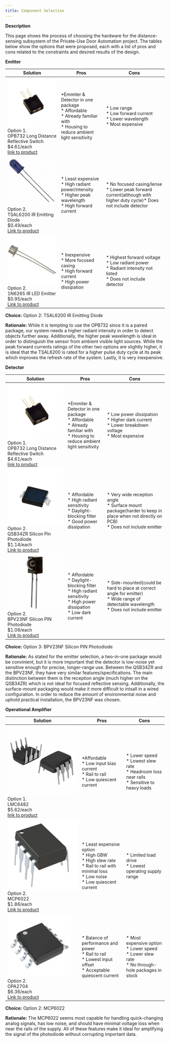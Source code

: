 ```yaml
---
title: Component Selection
---
```

**Description**

This page shows the process of choosing the hardware for the distance-sensing subsystem of the Private-Use Door Automation project. The tables below show the options that were proposed, each with a list of pros and cons related to the constraints and desired results of the design.


**Emitter**

| **Solution**                                                                                                                                                                                      | **Pros**                                                                                                                                    | **Cons**                                                                                            |
| ------------------------------------------------------------------------------------------------------------------------------------------------------------------------------------------------- | ------------------------------------------------------------------------------------------------------------------------------------------- | --------------------------------------------------------------------------------------------------- |
| ![](OPB732(Reflective%20Switch).png)<br>Option 1.<br> OPB732 Long Distance Reflective Switch<br>$4.61/each<br>[link to product](https://www.digikey.com/en/products/detail/tt-electronics-optek-technology/OPB732/1637069)                 | \*Emmiter & Detector in one package<br>\* Affordable<br>\* Already familiar with<br>\* Housing to reduce ambient light sensitivity                                               | \* Low range<br>\* Low forward current<br>\* Lower wavelength<br>\* Most expensive |
| ![](TSAL6200(IR%20Emitter).png)<br>Option 2.<br>TSAL6200 IR Emitting Diode <br> $0.49/each <br> [Link to product](https://www.digikey.com/en/products/detail/vishay-semiconductor-opto-division/TSAL6200/1681339?s=N4IgTCBcDaIC4GcCGAbAbGADJkBdAvkA) | \* Least expensive <br>\* High radiant power/intensity<br>\* Higher peak wavelength<br>\* High forward current | \* No focused casing/lense<br>\* Lower peak forward current(although with higher duty cycle)\* Does not include detector                                                         |
| ![](1N6265(IR%20Emitter).png)<br>Option 2.<br>1N6265 IR LED Emitter<br> $0.95/each <br> [Link to product](https://www.jameco.com/z/1N6265-Fairchild-onsemi-LED-IR-Emitter-Infrared-TO-46-940nm-1us-Rise-100mW_2285031.html) | \* Inexpensive<br>\* More focused casing<br>\* High forward current<br>\* High power dissipation | \* Highest forward voltage<br>\* Low radiant power<br>\* Radiant intensity not listed<br>\* Does not include detector                                                       |

**Choice:** Option 2: TSAL6200 IR Emitting Diode

**Rationale:** While it is tempting to use the OPB732 since it is a paired package, our system needs a higher radiant intensity in order to detect objects further away. Additionally, the higher peak wavelength is ideal in order to distinguish the sensor from ambient visible light sources. While the peak forward currents ratings of the other two options are slightly higher, it is ideal that the TSAL6200 is rated for a higher pulse duty cycle at its peak which improves the refresh rate of the system. Lastly, it is very inexpensive.


**Detector**

| **Solution**                                                                                                                                                                                      | **Pros**                                                                                                                                    | **Cons**                                                                                            |
| ------------------------------------------------------------------------------------------------------------------------------------------------------------------------------------------------- | ------------------------------------------------------------------------------------------------------------------------------------------- | --------------------------------------------------------------------------------------------------- |
| ![](OPB732(Reflective%20Switch).png)<br>Option 1.<br> OPB732 Long Distance Reflective Switch<br>$4.61/each<br>[link to product](https://www.digikey.com/en/products/detail/tt-electronics-optek-technology/OPB732/1637069)                 | \*Emmiter & Detector in one package<br>\* Affordable<br>\* Already familiar with<br>\* Housing to reduce ambient light sensitivity                                               | \* Low power dissipation<br>\* Higher dark current<br>\* Lower breakdown voltage<br>\* Most expensive |
| ![](QSB34ZR(Photodiode).png)<br>Option 2.<br>QSB34ZR Silicon Pin Photodiode <br> $1.14/each <br> [Link to product](https://www.digikey.com/en/products/detail/onsemi/QSB34ZR/1053818?s=N4IgTCBcDaIIoGUBCBmALALQEogLoF8g) | \* Affordable <br>\* High radiant sensitivity<br>\* Daylight-blocking filter<br>\* Good power dissipation | \* Very wide reception angle<br>\* Surface mount package(harder to keep in place when not directly on PCB)<br>\* Does not include emitter                                                        |
| ![](BPV23NF(Photodiode).png)<br>Option 2.<br>BPV23NF Silicon PIN Photodiode<br> $1.08/each <br> [Link to product](https://www.digikey.com/en/products/detail/vishay-semiconductor-opto-division/BPV23NF/1681143) | \* Affordable<br>\* Daylight-blocking filter<br>\* High radiant sensitivity<br>\* High power dissipation<br>\* Low dark current | \* Side-mounted(could be hard to place at correct angle for emitter)<br>\* Wide range of detectable wavelength<br>\* Does not include emitter                                                        |

**Choice:** Option 3: BPV23NF Silicon PIN Photodiode

**Rationale:** As stated for the emitter selection, a two-in-one package would be convinient, but it is more important that the detector is low-noise yet sensitive enough for precise, longer-range use. Between the QSB34ZR and the BPV23NF, they have very similar features/specifications. The main distinction between them is the reception angle (much higher on the QSB34ZR) which is not ideal for focused reflective sensing. Additionally, the surface-mount packaging would make it more difficult to intsall in a wired configuration. In order to reduce the amount of environmental noise and uphold practical installation, the BPV23NF was chosen.


**Operational Amplifier**

| **Solution**                                                                                                                                                                                      | **Pros**                                                                                                                                    | **Cons**                                                                                            |
| ------------------------------------------------------------------------------------------------------------------------------------------------------------------------------------------------- | ------------------------------------------------------------------------------------------------------------------------------------------- | --------------------------------------------------------------------------------------------------- |
| ![](LMC6482(OpAmp).png)<br>Option 1.<br> LMC6482 <br>$5.62/each<br>[link to product](https://www.digikey.com/en/products/detail/texas-instruments/LMC6482IN-NOPB/364330)                 | \*Affordable<br>\* Low input bias current<br>\* Rail to rail<br>\* Low quiescent current                                              | \* Lower speed<br>\* Lowest slew rate<br>\* Headroom loss near rails<br>\* Sensitive to heavy loads |
| ![](MCP6022(OpAmp).png)<br>Option 2.<br> MCP6022 <br> $1.86/each <br> [Link to product](https://www.digikey.com/en/products/detail/microchip-technology/MCP6022-I-P/417828) | \* Least expensive option <br>\* High GBW<br>\* High slew rate<br>\* Rail to rail with minimal loss<br>\* Low noise<br>\* Low quiescent current | \* Limited load drive<br>\* Lowest operating supply range                                                         |
| ![](OPA2704(OpAmp).png)<br>Option 2.<br> OPA2704 <br> $6.36/each <br> [Link to product](https://www.digikey.com/en/products/detail/texas-instruments/OPA2704UA-2K5/1572356) | \* Balance of performance and power<br>\* Rail to rail<br>\* Lowest input offset<br>\* Acceptable quiescent current | \* Most expensive option<br>\* Lower speed<br>\* Lower slew rate<br>\* No through-hole packages in stock                                                         |

**Choice:** Option 2: MCP6022

**Rationale:** The MCP6022 seems most capable for handling quick-changing analog signals, has low noise, and should have minimal voltage loss when near the rails of the supply. All of these features make it ideal for amplifying the signal of the photodiode without corrupting important data.
